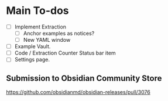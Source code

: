 # Main To-dos
- [ ] Implement Extraction
	* [ ] Anchor examples as notices?
	* [ ] New YAML window
- [ ] Example Vault.
- [ ] Code / Extraction Counter Status bar item
- [ ] Settings page.

## Submission to Obsidian Community Store
<https://github.com/obsidianmd/obsidian-releases/pull/3076>
